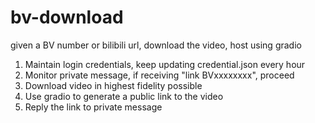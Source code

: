 # bv-download
given a BV number or bilibili url, download the video, host using gradio

1. Maintain login credentials, keep updating credential.json every hour
2. Monitor private message, if receiving "link BVxxxxxxxx", proceed
3. Download video in highest fidelity possible
4. Use gradio to generate a public link to the video
5. Reply the link to private message
